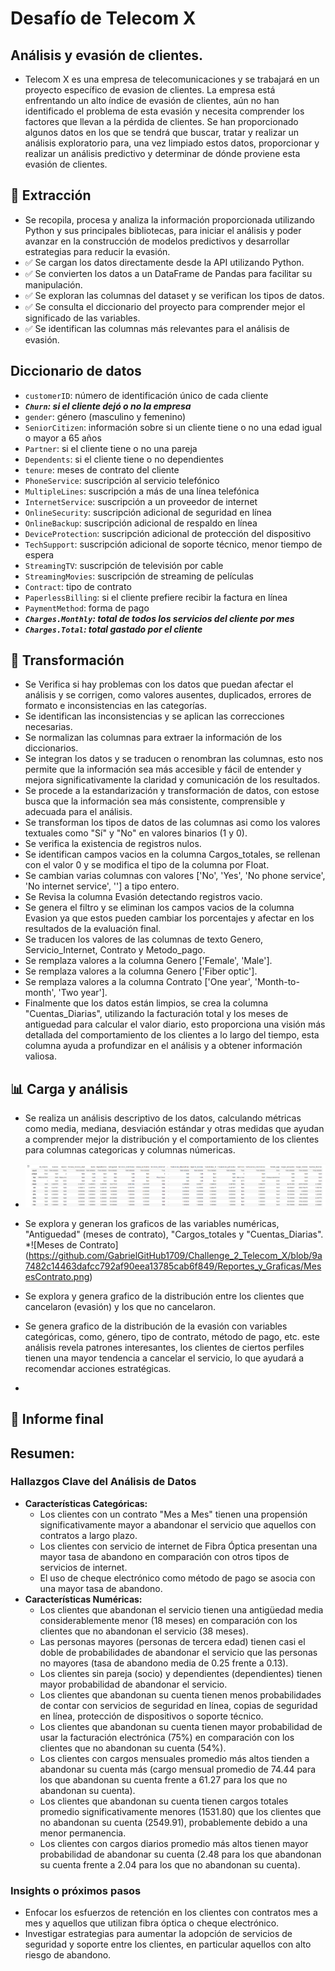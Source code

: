 # Desafío de Telecom X

## Análisis y evasión de clientes.

* Telecom X es una empresa de telecomunicaciones y se trabajará en un proyecto específico de evasion de clientes. La empresa está enfrentando un alto índice de evasión de clientes, aún no han identificado el problema de esta evasión y necesita comprender los factores que llevan a la pérdida de clientes. Se han proporcionado algunos datos en los que se tendrá que buscar, tratar y realizar un análisis exploratorio para, una vez limpiado estos datos, proporcionar y realizar un análisis predictivo y determinar de dónde proviene esta evasión de clientes.

## 📌 Extracción

* Se recopila, procesa y analiza la información proporcionada utilizando Python y sus principales bibliotecas, para iniciar el análisis y poder avanzar en la construcción de modelos predictivos y desarrollar estrategias para reducir la evasión.
* ✅ Se cargan los datos directamente desde la API utilizando Python.
* ✅ Se convierten los datos a un DataFrame de Pandas para facilitar su manipulación.
* ✅ Se exploran las columnas del dataset y se verifican los tipos de datos.
* ✅ Se consulta el diccionario del proyecto para comprender mejor el significado de las variables.
* ✅ Se identifican las columnas más relevantes para el análisis de evasión.

 ## Diccionario de datos

- `customerID`: número de identificación único de cada cliente
- ***`Churn`: si el cliente dejó o no la empresa***
- `gender`: género (masculino y femenino)
- `SeniorCitizen`: información sobre si un cliente tiene o no una edad igual o mayor a 65 años
- `Partner`: si el cliente tiene o no una pareja
- `Dependents`: si el cliente tiene o no dependientes
- `tenure`: meses de contrato del cliente
- `PhoneService`: suscripción al servicio telefónico
- `MultipleLines`: suscripción a más de una línea telefónica
- `InternetService`: suscripción a un proveedor de internet
- `OnlineSecurity`: suscripción adicional de seguridad en línea
- `OnlineBackup`: suscripción adicional de respaldo en línea
- `DeviceProtection`: suscripción adicional de protección del dispositivo
- `TechSupport`: suscripción adicional de soporte técnico, menor tiempo de espera
- `StreamingTV`: suscripción de televisión por cable
- `StreamingMovies`: suscripción de streaming de películas
- `Contract`: tipo de contrato
- `PaperlessBilling`: si el cliente prefiere recibir la factura en línea
- `PaymentMethod`: forma de pago
- ***`Charges.Monthly`: total de todos los servicios del cliente por mes***
- ***`Charges.Total`: total gastado por el cliente***

## 🔧 Transformación

* Se Verifica si hay problemas con los datos que puedan afectar el análisis y se corrigen, como valores ausentes, duplicados, errores de formato e inconsistencias en las categorías.
* Se identifican las inconsistencias y se aplican las correcciones necesarias.
* Se normalizan las columnas para extraer la información de los diccionarios.
* Se integran los datos y se traducen o renombran las columnas, esto nos permite que la información sea más accesible y fácil de entender y mejora significativamente la claridad y comunicación de los resultados.
* Se procede a la estandarización y transformación de datos, con estose busca que la información sea más consistente, comprensible y adecuada para el análisis.
* Se transforman los tipos de datos de las columnas asi como los valores textuales como "Sí" y "No" en valores binarios (1 y 0).
* Se verifica la existencia de registros nulos.
* Se identifican campos vacios en la columna Cargos_totales, se rellenan con el valor 0 y se modifica el tipo de la columna por Float.
* Se cambian varias columnas con valores ['No', 'Yes', 'No phone service', 'No internet service', ''] a tipo entero.
* Se Revisa la columna Evasión detectando registros vacio.
* Se genera el filtro y se eliminan los campos vacios de la columna Evasion ya que estos pueden cambiar los porcentajes y afectar en los resultados de la evaluación final.
* Se traducen los valores de las columnas de texto Genero, Servicio_Internet, Contrato y Metodo_pago.
* Se remplaza valores a la columna Genero ['Female', 'Male'].
* Se remplaza valores a la columna Genero ['Fiber optic'].
* Se remplaza valores a la columna Contrato ['One year', 'Month-to-month', 'Two year'].
* Finalmente que los datos están limpios, se crea la columna "Cuentas_Diarias", utilizando la facturación total y los meses de antiguedad para calcular el valor diario, esto proporciona una visión más detallada del comportamiento de los clientes a lo largo del tiempo, esta columna ayuda a profundizar en el análisis y a obtener información valiosa.

## 📊 Carga y análisis
* Se realiza un análisis descriptivo de los datos, calculando métricas como media, mediana, desviación estándar y otras medidas que ayudan a comprender mejor la distribución y el comportamiento de los clientes para columnas categoricas y columnas númericas.
* ![Analisis Descriptivo](https://github.com/GabrielGitHub1709/Challenge_2_Telecom_X/blob/9a7482c14463dafcc792af90eea13785cab6f849/Reportes_y_Graficas/AnalisisDescriptivo.PNG)

* Se explora y generan los graficos de las variables numéricas, "Antiguedad" (meses de contrato), "Cargos_totales y "Cuentas_Diarias".
*![Meses de Contrato] (https://github.com/GabrielGitHub1709/Challenge_2_Telecom_X/blob/9a7482c14463dafcc792af90eea13785cab6f849/Reportes_y_Graficas/MesesContrato.png)

* Se explora y genera grafico de la distribución entre los clientes que cancelaron (evasión) y los que no cancelaron.
* Se genera grafico de la distribución de la evasión con variables categóricas, como, género, tipo de contrato, método de pago, etc. este análisis revela patrones interesantes, los clientes de ciertos perfiles tienen una mayor tendencia a cancelar el servicio, lo que ayudará a recomendar acciones estratégicas.

* 
## 📄 Informe final

## Resumen:

### Hallazgos Clave del Análisis de Datos

*   **Características Categóricas:**
	* Los clientes con un contrato "Mes a Mes" tienen una propensión significativamente mayor a abandonar el servicio que aquellos con contratos a largo plazo.
	* Los clientes con servicio de internet de Fibra Óptica presentan una mayor tasa de abandono en comparación con otros tipos de servicios de internet.
	* El uso de cheque electrónico como método de pago se asocia con una mayor tasa de abandono.
*	**Características Numéricas:**
	*  Los clientes que abandonan el servicio tienen una antigüedad media considerablemente menor (18 meses) en comparación con los clientes que no abandonan el servicio (38 meses).
	* Las personas mayores (personas de tercera edad) tienen casi el doble de probabilidades de abandonar el servicio que las personas no mayores (tasa de abandono media de 0.25 frente a 0.13).
	*  Los clientes sin pareja (socio) y dependientes (dependientes) tienen mayor probabilidad de abandonar el servicio.
	* Los clientes que abandonan su cuenta tienen menos probabilidades de contar con servicios de seguridad en línea, copias de seguridad en línea, protección de dispositivos o soporte técnico.
	*  Los clientes que abandonan su cuenta tienen mayor probabilidad de usar la facturación electrónica (75%) en comparación con los clientes que no abandonan su cuenta (54%).
	* Los clientes con cargos mensuales promedio más altos tienden a abandonar su cuenta más (cargo mensual promedio de 74.44 para los que abandonan su cuenta frente a 61.27 para los que no abandonan su cuenta).
	* Los clientes que abandonan su cuenta tienen cargos totales promedio significativamente menores (1531.80) que los clientes que no abandonan su cuenta (2549.91), probablemente debido a una menor permanencia.
	* Los clientes con cargos diarios promedio más altos tienen mayor probabilidad de abandonar su cuenta (2.48 para los que abandonan su cuenta frente a 2.04 para los que no abandonan su cuenta).

### Insights o próximos pasos

* Enfocar los esfuerzos de retención en los clientes con contratos mes a mes y aquellos que utilizan fibra óptica o cheque electrónico.
* Investigar estrategias para aumentar la adopción de servicios de seguridad y soporte entre los clientes, en particular aquellos con alto riesgo de abandono.









